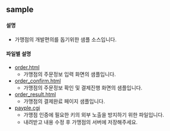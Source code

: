 ## sample  
#### 설명 
* 가맹점의 개발편의를 돕기위한 샘플 소스입니다. 
#### 파일별 설명 
* [order.html](order.html)
  * 가맹점의 주문정보 입력 화면의 샘플입니다. 
* [order_confirm.html](order_confirm.html)
  * 가맹점의 주문정보 확인 및 결제진행 화면의 샘플입니다.
* [order_result.html](order_result.html)
  * 가맹점의 결제완료 페이지 샘플입니다.
* [payple.cgi](payple.cgi)
  * 가맹점 인증에 필요한 키의 외부 노출을 방지하기 위한 파일입니다. 
  * 내려받고 내용 수정 후 가맹점의 서버에 저장해주세요. 
